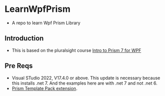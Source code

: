# LearnWpfPrism
- A repo to learn Wpf Prism Library



## Introduction
- This is based on the pluralsight course [Intro to Prism 7 for WPF](https://app.pluralsight.com/library/courses/prism-wpf-introduction/table-of-contents)


## Pre Reqs
- Visual STudio 2022, V17.4.0 or above. This update is necessary because this installs .net 7. And the examples here are with .net 7 and not .net 6.
- [Prism Template Pack extension](https://marketplace.visualstudio.com/items?itemName=BrianLagunas.PrismTemplatePack).
